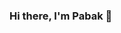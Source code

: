 ### Hi there, I'm Pabak 👋

<!--
**pabak2002/pabak2002** is a ✨ _special_ ✨ repository because its `README.md` (this file) appears on your GitHub profile.

Here are some ideas to get you started:

- 🔭 I’m currently working on AI, ML, DL apart from DSA.
- 🌱 I’m currently learning and working on my interests.
- 👯 I’m looking to collaborate on ML & DL projects though I m still learning them.
- 🤔 I’m looking for assistance on ideas required to grow my career on ML & DL.
- 💬 Loves discussion on tech stuffs.
- 📫 Reach me on pabak2002kundu@gmail.com
- 😄 Pronouns: He/Him
- ⚡ Enjoy playing cricket and enjoy coding a lot.
-->
